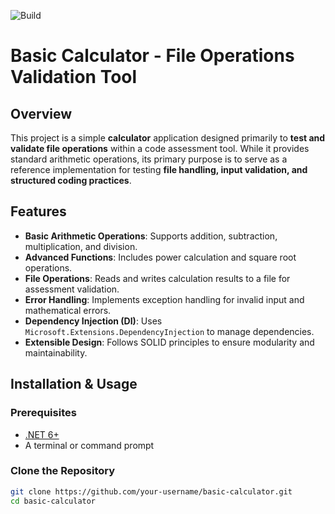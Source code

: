 ![Build](https://github.com/Dynamic-Visual-Technologies-PTY-LTD/mic-sample-code-assessment-app/actions/workflows/dotnet.yml/badge.svg)

# Basic Calculator - File Operations Validation Tool

## Overview
This project is a simple **calculator** application designed primarily to **test and validate file operations** within a code assessment tool. While it provides standard arithmetic operations, its primary purpose is to serve as a reference implementation for testing **file handling, input validation, and structured coding practices**.

## Features
- **Basic Arithmetic Operations**: Supports addition, subtraction, multiplication, and division.
- **Advanced Functions**: Includes power calculation and square root operations.
- **File Operations**: Reads and writes calculation results to a file for assessment validation.
- **Error Handling**: Implements exception handling for invalid input and mathematical errors.
- **Dependency Injection (DI)**: Uses `Microsoft.Extensions.DependencyInjection` to manage dependencies.
- **Extensible Design**: Follows SOLID principles to ensure modularity and maintainability.

## Installation & Usage

### **Prerequisites**
- [.NET 6+](https://dotnet.microsoft.com/en-us/download)
- A terminal or command prompt

### **Clone the Repository**
```sh
git clone https://github.com/your-username/basic-calculator.git
cd basic-calculator

